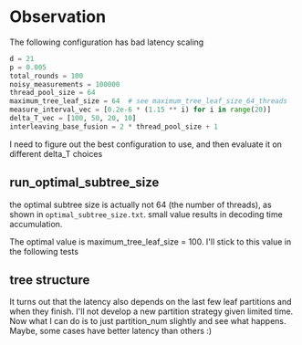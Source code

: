 
# Observation

The following configuration has bad latency scaling

```python
d = 21
p = 0.005
total_rounds = 100
noisy_measurements = 100000
thread_pool_size = 64
maximum_tree_leaf_size = 64  # see maximum_tree_leaf_size_64_threads
measure_interval_vec = [0.2e-6 * (1.15 ** i) for i in range(20)]
delta_T_vec = [100, 50, 20, 10]
interleaving_base_fusion = 2 * thread_pool_size + 1
```

I need to figure out the best configuration to use, and then evaluate it on different delta_T choices

## run_optimal_subtree_size

the optimal subtree size is actually not 64 (the number of threads), as shown in `optimal_subtree_size.txt`.
small value results in decoding time accumulation.

The optimal value is maximum_tree_leaf_size = 100. I'll stick to this value in the following tests

## tree structure

It turns out that the latency also depends on the last few leaf partitions and when they finish.
I'll not develop a new partition strategy given limited time.
Now what I can do is to just partition_num slightly and see what happens.
Maybe, some cases have better latency than others :)


